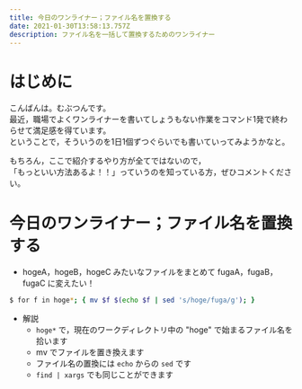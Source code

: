 ```yaml
---
title: 今日のワンライナー；ファイル名を置換する
date: 2021-01-30T13:58:13.757Z
description: ファイル名を一括して置換するためのワンライナー
---
```

# はじめに

こんばんは。むぶつんです。  
最近，職場でよくワンライナーを書いてしょうもない作業をコマンド1発で終わらせて満足感を得ています。  
ということで，そういうのを1日1個ずつぐらいでも書いていってみようかなと。

もちろん，ここで紹介するやり方が全てではないので，  
「もっといい方法あるよ！！」っていうのを知っている方，ぜひコメントください。

# 今日のワンライナー；ファイル名を置換する

* hogeA，hogeB，hogeC みたいなファイルをまとめて fugaA，fugaB，fugaC に変えたい！

```bash
$ for f in hoge*; { mv $f $(echo $f | sed 's/hoge/fuga/g'); }
```

* 解説  
  - ```hoge*``` で，現在のワークディレクトリ中の "hoge" で始まるファイル名を拾います  
  - mv でファイルを置き換えます  
  - ファイル名の置換には ```echo``` からの ```sed``` です  
  - ```find | xargs``` でも同じことができます  

